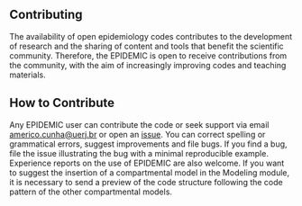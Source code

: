 ## Contributing

The availability of open epidemiology codes contributes to the development of research and the sharing of content and tools that benefit the scientific community. Therefore, the EPIDEMIC is open to receive contributions from the community, with the aim of increasingly improving codes and teaching materials.

## How to Contribute

Any EPIDEMIC user can contribute the code or seek support via email americo.cunha@uerj.br or open an [issue](https://github.com/americocunhajr/EPIDEMIC/issues). You can correct spelling or grammatical errors, suggest improvements and file bugs. If you find a bug, file the issue illustrating the bug with a minimal reproducible example. Experience reports on the use of EPIDEMIC are also welcome. If you want to suggest the insertion of a compartmental model in the Modeling module, it is necessary to send a preview of the code structure following the code pattern of the other compartmental models.
